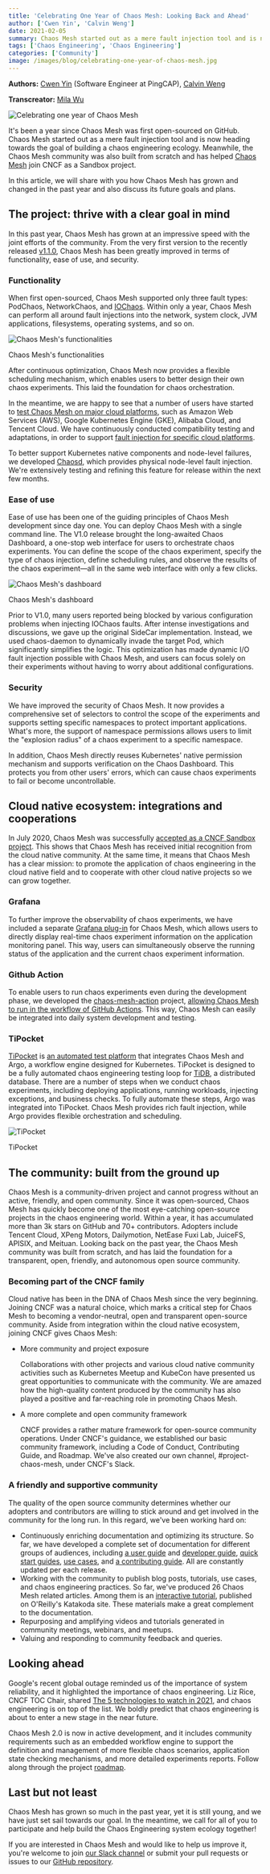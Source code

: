 ```yaml
---
title: 'Celebrating One Year of Chaos Mesh: Looking Back and Ahead'
author: ['Cwen Yin', 'Calvin Weng']
date: 2021-02-05
summary: Chaos Mesh started out as a mere fault injection tool and is now heading towards the goal of building a Chaos Engineering ecology. Meanwhile, the Chaos Mesh community was also built from scratch and has helped Chaos Mesh join CNCF as a Sandbox project.
tags: ['Chaos Engineering', 'Chaos Engineering']
categories: ['Community']
image: /images/blog/celebrating-one-year-of-chaos-mesh.jpg
---
```


**Authors:** [Cwen Yin](https://github.com/cwen0) (Software Engineer at PingCAP), [Calvin Weng](https://github.com/dcalvin)

**Transcreator:** [Mila Wu](https://github.com/milasuperstar)

![Celebrating one year of Chaos Mesh](media/celebrating-one-year-of-chaos-mesh.jpg)

It's been a year since Chaos Mesh was first open-sourced on GitHub. Chaos Mesh started out as a mere fault injection tool and is now heading towards the goal of building a chaos engineering ecology. Meanwhile, the Chaos Mesh community was also built from scratch and has helped [Chaos Mesh](https://github.com/chaos-mesh/chaos-mesh) join CNCF as a Sandbox project.

In this article, we will share with you how Chaos Mesh has grown and changed in the past year and also discuss its future goals and plans.

## The project: thrive with a clear goal in mind

In this past year, Chaos Mesh has grown at an impressive speed with the joint efforts of the community. From the very first version to the recently released [v1.1.0](https://github.com/chaos-mesh/chaos-mesh/releases/tag/v1.1.0), Chaos Mesh has been greatly improved in terms of functionality, ease of use, and security.

### Functionality

When first open-sourced, Chaos Mesh supported only three fault types: PodChaos, NetworkChaos, and [IOChaos](https://pingcap.com/blog/how-to-simulate-io-faults-at-runtime). Within only a year, Chaos Mesh can perform all around fault injections into the network, system clock, JVM applications, filesystems, operating systems, and so on.

![Chaos Mesh's functionalities](media/chaos-mesh-functionalities.jpg)
<div class="caption-center"> Chaos Mesh's functionalities </div>

After continuous optimization, Chaos Mesh now provides a flexible scheduling mechanism, which enables users to better design their own chaos experiments. This laid the foundation for chaos orchestration.

In the meantime, we are happy to see that a number of users have started to [test Chaos Mesh on major cloud platforms](https://github.com/chaos-mesh/chaos-mesh/issues/1182), such as Amazon Web Services (AWS), Google Kubernetes Engine (GKE), Alibaba Cloud, and Tencent Cloud. We have continuously conducted compatibility testing and adaptations, in order to support [fault injection for specific cloud platforms](https://github.com/chaos-mesh/chaos-mesh/pull/1330).

To better support Kubernetes native components and node-level failures, we developed [Chaosd](https://github.com/chaos-mesh/chaosd), which provides physical node-level fault injection. We're extensively testing and refining this feature for release within the next few months.

### Ease of use

Ease of use has been one of the guiding principles of Chaos Mesh development since day one. You can deploy Chaos Mesh with a single command line. The V1.0 release brought the long-awaited Chaos Dashboard, a one-stop web interface for users to orchestrate chaos experiments. You can define the scope of the chaos experiment, specify the type of chaos injection, define scheduling rules, and observe the results of the chaos experiment—all in the same web interface with only a few clicks.

![Chaos Mesh's dashboard](media/chaos-mesh-dashboard.jpg)
<div class="caption-center"> Chaos Mesh's dashboard </div>

Prior to V1.0, many users reported being blocked by various configuration problems when injecting IOChaos faults. After intense investigations and discussions, we gave up the original SideCar implementation. Instead, we used chaos-daemon to dynamically invade the target Pod, which significantly simplifies the logic. This optimization has made dynamic I/O fault injection possible with Chaos Mesh, and users can focus solely on their experiments without having to worry about additional configurations.

### Security

We have improved the security of Chaos Mesh. It now provides a comprehensive set of selectors to control the scope of the experiments and supports setting specific namespaces to protect important applications. What's more, the support of namespace permissions allows users to limit the "explosion radius" of a chaos experiment to a specific namespace.

In addition, Chaos Mesh directly reuses Kubernetes' native permission mechanism and supports verification on the Chaos Dashboard. This protects you from other users' errors, which can cause chaos experiments to fail or become uncontrollable.

## Cloud native ecosystem: integrations and cooperations

In July 2020, Chaos Mesh was successfully [accepted as a CNCF Sandbox project](https://pingcap.com/blog/announcing-chaos-mesh-as-a-cncf-sandbox-project). This shows that Chaos Mesh has received initial recognition from the cloud native community. At the same time, it means that Chaos Mesh has a clear mission: to promote the application of chaos engineering in the cloud native field and to cooperate with other cloud native projects so we can grow together.

### Grafana

To further improve the observability of chaos experiments, we have included a separate [Grafana plug-in](https://github.com/chaos-mesh/chaos-mesh-datasource) for Chaos Mesh, which allows users to directly display real-time chaos experiment information on the application monitoring panel. This way, users can simultaneously observe the running status of the application and the current chaos experiment information.

### Github Action

To enable users to run chaos experiments even during the development phase, we developed the [chaos-mesh-action](https://github.com/chaos-mesh/chaos-mesh-action) project, [allowing Chaos Mesh to run in the workflow of GitHub Actions](https://pingcap.com/blog/chaos-mesh-action-integrate-chaos-engineering-into-your-ci). This way, Chaos Mesh can easily be integrated into daily system development and testing.

### TiPocket

[TiPocket](https://github.com/pingcap/tipocket) is [an automated test platform](https://pingcap.com/blog/building-automated-testing-framework-based-on-chaos-mesh-and-argo) that integrates Chaos Mesh and Argo, a workflow engine designed for Kubernetes. TiPocket is designed to be a fully automated chaos engineering testing loop for [TiDB](https://docs.pingcap.com/tidb/stable), a distributed database. There are a number of steps when we conduct chaos experiments, including deploying applications, running workloads, injecting exceptions, and business checks. To fully automate these steps, Argo was integrated into TiPocket. Chaos Mesh provides rich fault injection, while Argo provides flexible orchestration and scheduling.

![TiPocket](media/tipocket.jpg)
<div class="caption-center"> TiPocket </div>

## The community: built from the ground up

Chaos Mesh is a community-driven project and cannot progress without an active, friendly, and open community. Since it was open-sourced, Chaos Mesh has quickly become one of the most eye-catching open-source projects in the chaos engineering world. Within a year, it has accumulated more than 3k stars on GitHub and 70+ contributors. Adopters include Tencent Cloud, XPeng Motors, Dailymotion, NetEase Fuxi Lab, JuiceFS, APISIX, and Meituan. Looking back on the past year, the Chaos Mesh community was built from scratch, and has laid the foundation for a transparent, open, friendly, and autonomous open source community.

### Becoming part of the CNCF family

Cloud native has been in the DNA of Chaos Mesh since the very beginning. Joining CNCF was a natural choice, which marks a critical step for Chaos Mesh to becoming a vendor-neutral, open and transparent open-source community. Aside from integration within the cloud native ecosystem, joining CNCF gives Chaos Mesh:

* More community and project exposure

    Collaborations with other projects and various cloud native community activities such as Kubernetes Meetup and KubeCon have presented us great opportunities to communicate with the community. We are amazed how the high-quality content produced by the community has also played a positive and far-reaching role in promoting Chaos Mesh.

* A more complete and open community framework

    CNCF provides a rather mature framework for open-source community operations. Under CNCF's guidance, we established our basic community framework, including a Code of Conduct, Contributing Guide, and Roadmap. We've also created our own channel, #project-chaos-mesh, under CNCF's Slack.

### A friendly and supportive community

The quality of the open source community determines whether our adopters and contributors are willing to stick around and get involved in the community for the long run. In this regard, we've been working hard on:

* Continuously enriching documentation and optimizing its structure. So far, we have developed a complete set of documentation for different groups of audiences, including [a user guide](https://chaos-mesh.org/docs/user_guides/installation/) and [developer guide](https://chaos-mesh.org/docs/development_guides/development_overview), [quick start guides](https://chaos-mesh.org/docs/get_started/get_started_on_kind), [use cases](https://chaos-mesh.org/docs/use_cases/multi_data_centers), and [a contributing guide](https://github.com/chaos-mesh/chaos-mesh/blob/master/CONTRIBUTING.md). All are constantly updated per each release.
* Working with the community to publish blog posts, tutorials, use cases, and chaos engineering practices. So far, we've produced 26 Chaos Mesh related articles. Among them is an [interactive tutorial](https://chaos-mesh.org/interactiveTutorial), published on O'Reilly's Katakoda site. These materials make a great complement to the documentation.
* Repurposing and amplifying videos and tutorials generated in community meetings, webinars, and meetups.
* Valuing and responding to community feedback and queries.

## Looking ahead

Google's recent global outage reminded us of the importance of system reliability, and it highlighted the importance of chaos engineering. Liz Rice, CNCF TOC Chair, shared [The 5 technologies to watch in 2021](https://twitter.com/CloudNativeFdn/status/1329863326428499971), and chaos engineering is on top of the list. We boldly predict that chaos engineering is about to enter a new stage in the near future.

Chaos Mesh 2.0 is now in active development, and it includes community requirements such as an embedded workflow engine to support the definition and management of more flexible chaos scenarios, application state checking mechanisms, and more detailed experiments reports. Follow along through the project [roadmap](https://github.com/chaos-mesh/chaos-mesh/blob/master/ROADMAP.md).

## Last but not least

Chaos Mesh has grown so much in the past year, yet it is still young, and we have just set sail towards our goal. In the meantime, we call for all of you to participate and help build the Chaos Engineering system ecology together!

If you are interested in Chaos Mesh and would like to help us improve it, you're welcome to join [our Slack channel](https://slack.cncf.io/) or submit your pull requests or issues to our [GitHub repository](https://github.com/chaos-mesh/chaos-mesh).
